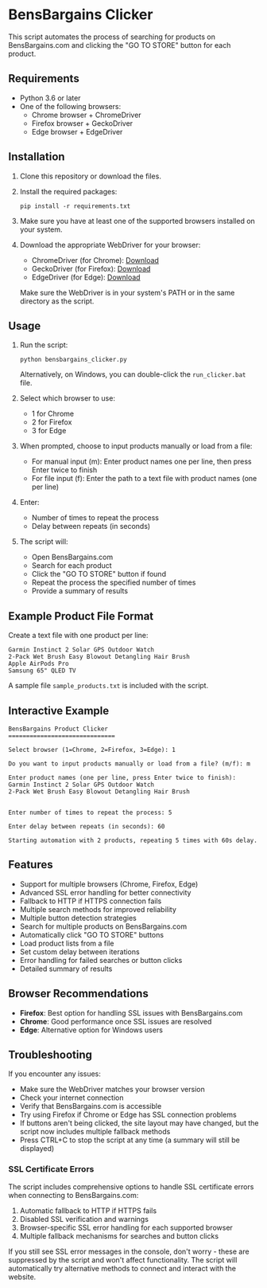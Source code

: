 # BensBargains Clicker

This script automates the process of searching for products on BensBargains.com and clicking the "GO TO STORE" button for each product.

## Requirements

- Python 3.6 or later
- One of the following browsers:
  - Chrome browser + ChromeDriver
  - Firefox browser + GeckoDriver
  - Edge browser + EdgeDriver

## Installation

1. Clone this repository or download the files.

2. Install the required packages:
   ```
   pip install -r requirements.txt
   ```

3. Make sure you have at least one of the supported browsers installed on your system.

4. Download the appropriate WebDriver for your browser:
   - ChromeDriver (for Chrome): [Download](https://sites.google.com/chromium.org/driver/)
   - GeckoDriver (for Firefox): [Download](https://github.com/mozilla/geckodriver/releases)
   - EdgeDriver (for Edge): [Download](https://developer.microsoft.com/en-us/microsoft-edge/tools/webdriver/)

   Make sure the WebDriver is in your system's PATH or in the same directory as the script.

## Usage

1. Run the script:
   ```
   python bensbargains_clicker.py
   ```
   
   Alternatively, on Windows, you can double-click the `run_clicker.bat` file.

2. Select which browser to use:
   - 1 for Chrome
   - 2 for Firefox
   - 3 for Edge

3. When prompted, choose to input products manually or load from a file:
   - For manual input (m): Enter product names one per line, then press Enter twice to finish
   - For file input (f): Enter the path to a text file with product names (one per line)

4. Enter:
   - Number of times to repeat the process
   - Delay between repeats (in seconds)

5. The script will:
   - Open BensBargains.com
   - Search for each product
   - Click the "GO TO STORE" button if found
   - Repeat the process the specified number of times
   - Provide a summary of results

## Example Product File Format

Create a text file with one product per line:
```
Garmin Instinct 2 Solar GPS Outdoor Watch
2-Pack Wet Brush Easy Blowout Detangling Hair Brush
Apple AirPods Pro
Samsung 65" QLED TV
```

A sample file `sample_products.txt` is included with the script.

## Interactive Example

```
BensBargains Product Clicker
==============================

Select browser (1=Chrome, 2=Firefox, 3=Edge): 1

Do you want to input products manually or load from a file? (m/f): m

Enter product names (one per line, press Enter twice to finish):
Garmin Instinct 2 Solar GPS Outdoor Watch
2-Pack Wet Brush Easy Blowout Detangling Hair Brush


Enter number of times to repeat the process: 5

Enter delay between repeats (in seconds): 60

Starting automation with 2 products, repeating 5 times with 60s delay.
```

## Features

- Support for multiple browsers (Chrome, Firefox, Edge)
- Advanced SSL error handling for better connectivity
- Fallback to HTTP if HTTPS connection fails
- Multiple search methods for improved reliability
- Multiple button detection strategies
- Search for multiple products on BensBargains.com
- Automatically click "GO TO STORE" buttons
- Load product lists from a file
- Set custom delay between iterations
- Error handling for failed searches or button clicks
- Detailed summary of results

## Browser Recommendations

- **Firefox**: Best option for handling SSL issues with BensBargains.com
- **Chrome**: Good performance once SSL issues are resolved
- **Edge**: Alternative option for Windows users

## Troubleshooting

If you encounter any issues:

- Make sure the WebDriver matches your browser version
- Check your internet connection
- Verify that BensBargains.com is accessible
- Try using Firefox if Chrome or Edge has SSL connection problems
- If buttons aren't being clicked, the site layout may have changed, but the script now includes multiple fallback methods
- Press CTRL+C to stop the script at any time (a summary will still be displayed)

### SSL Certificate Errors

The script includes comprehensive options to handle SSL certificate errors when connecting to BensBargains.com:

1. Automatic fallback to HTTP if HTTPS fails
2. Disabled SSL verification and warnings
3. Browser-specific SSL error handling for each supported browser
4. Multiple fallback mechanisms for searches and button clicks

If you still see SSL error messages in the console, don't worry - these are suppressed by the script and won't affect functionality. The script will automatically try alternative methods to connect and interact with the website. 
